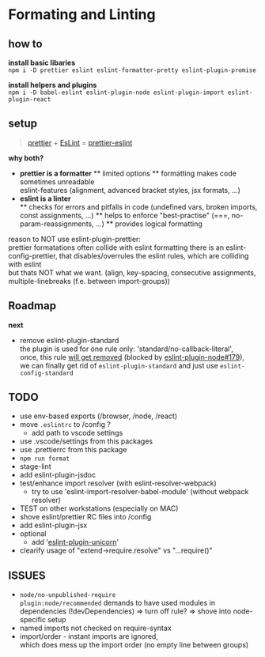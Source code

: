 # Formating and Linting

## how to

**install basic libaries**  
`npm i -D prettier eslint eslint-formatter-pretty eslint-plugin-promise`

**install helpers and plugins**  
`npm i -D babel-eslint eslint-plugin-node eslint-plugin-import eslint-plugin-react`

<!--- eslint-import-resolver-webpack --->

## setup

> [prettier](https://prettier.io) + [EsLint](https://eslint.org/) = [prettier-eslint](https://github.com/prettier/prettier-eslint-cli)

**why both?**

- **prettier is a formatter**
  ** limited options
  ** formatting makes code sometimes unreadable  
  eslint-features (alignment, advanced bracket styles, jsx formats, ...)
- **eslint is a linter**  
  ** checks for errors and pitfalls in code (undefined vars, broken imports, const assignments, ...)
  ** helps to enforce "best-practise" (===, no-param-reassignments, ...)
  \*\* provides logical formatting

reason to NOT use eslint-plugin-prettier:  
prettier formatations often collide with eslint formatting
there is an eslint-config-prettier, that disables/overrules the eslint rules, which are colliding with eslint  
but thats NOT what we want.
(align, key-spacing, consecutive assignments, multiple-linebreaks (f.e. between import-groups))

## Roadmap

**next**

- remove eslint-plugin-standard  
  the plugin is used for one rule only: 'standard/no-callback-literal',  
  once, this rule [will get removed](https://github.com/standard/standard/issues/1352) (blocked by [eslint-plugin-node#179](https://github.com/standard/standard/issues/1352)),  
  we can finally get rid of `eslint-plugin-standard` and just use `eslint-config-standard`

## TODO

- use env-based exports (/browser, /node, /react)
- move `.eslintrc` to /config ?
  - add path to vscode settings
- use .vscode/settings from this packages
- use .prettierrc from this package
- `npm run format`
- stage-lint
- add eslint-plugin-jsdoc
- test/enhance import resolver (with eslint-resolver-webpack)
  - try to use 'eslint-import-resolver-babel-module' (without webpack resolver)
- TEST on other workstations (especially on MAC)
- shove eslint/prettier RC files into /config
- add eslint-plugin-jsx
- optional
  - add '[eslint-plugin-unicorn](https://github.com/sindresorhus/eslint-plugin-unicorn)'
- clearify usage of "extend->require.resolve" vs "...require()"

## ISSUES

- `node/no-unpublished-require`  
  `plugin:node/recommended` demands to have used modules in dependencies (!devDependencies)
  => turn off rule? => shove into node-specific setup
- named imports not checked on require-syntax
- import/order - instant imports are ignored,  
  which does mess up the import order (no empty line between groups)
